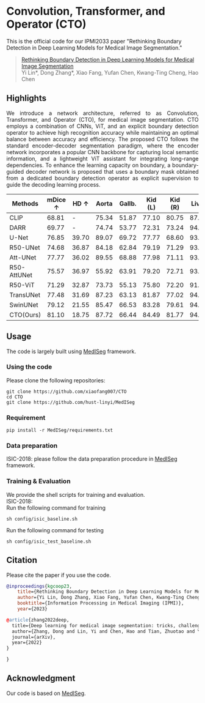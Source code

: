 # Convolution, Transformer, and Operator (CTO)
This is the official code for our IPMI2033 paper "Rethinking Boundary Detection in Deep Learning Models for Medical Image Segmentation." 

> [Rethinking Boundary Detection in Deep Learning Models for Medical Image Segmentation](https://arxiv.org/abs/2305.00678) <br>
> Yi Lin*, Dong Zhang*, Xiao Fang, Yufan Chen, Kwang-Ting Cheng, Hao Chen

## Highlights
<p align="justify">
We introduce a network architecture, referred to as Convolution, Transformer, and Operator (CTO), for medical image segmentation. CTO employs a combination of CNNs, ViT, and an explicit boundary detection operator to achieve high recognition accuracy while maintaining an optimal balance between accuracy and efficiency. The proposed CTO follows the standard encoder-decoder segmentation paradigm, where the encoder network incorporates a popular CNN backbone for capturing local semantic information, and a lightweight ViT assistant for integrating long-range dependencies. To enhance the learning capacity on boundary, a boundary-guided decoder network is proposed that uses a boundary mask obtained from a dedicated boundary detection operator as explicit supervision to guide the decoding learning process. 

| Methods | mDice $\uparrow$ | HD $\uparrow$| Aorta | Gallb. | Kid (L) | Kid (R) | Liver | Panc. | Spleen | Stom. |
|---------|------|------|------|------|------|------|------|------|------|------|
| CLIP | 68.81 | - | 75.34 | 51.87 | 77.10 | 80.75 | 87.84 | 40.05 | 80.56 | 56.98 |
| DARR | 69.77 | - | 74.74 | 53.77 | 72.31 | 73.24 | 94.08 | 54.18 | 89.90 | 45.96
| U-Net | 76.85 | 39.70 | 89.07 | 69.72 | 77.77 | 68.60 | 93.43 | 53.98 | 86.67 | 75.58
| R50-UNet | 74.68 | 36.87 | 84.18 | 62.84 | 79.19 | 71.29 | 93.35 | 48.23 | 84.41 | 73.92
| Att-UNet  | 77.77 | 36.02 | 89.55 | 68.88 | 77.98 | 71.11 | 93.57 | 58.04 | 87.30 | 75.75
| R50-AttUNet  | 75.57 | 36.97 | 55.92 | 63.91 | 79.20 | 72.71 | 93.56 | 49.37 | 87.19 | 74.95
| R50-ViT  | 71.29 | 32.87 | 73.73 | 55.13 | 75.80 | 72.20 | 91.51 | 45.99 | 81.99 | 73.95
| TransUNet  | 77.48 | 31.69 | 87.23 | 63.13 | 81.87 | 77.02 | 94.08 | 55.86 | 85.08 | 75.62
| SwinUNet  | 79.12 | 21.55 | 85.47 | 66.53 | 83.28 | 79.61 | 94.29 | 56.58 | 90.66 | 76.60
| CTO(Ours) | 81.10 | 18.75 | 87.72 | 66.44 | 84.49 | 81.77 | 94.88 | 62.74 | 90.60 | 80.20


## Usage
The code is largely built using [MedISeg](https://github.com/hust-linyi/MedISeg) framework.

### Using the code
Please clone the following repositories:
```
git clone https://github.com/xiaofang007/CTO
cd CTO  
git clone https://github.com/hust-linyi/MedISeg
```
### Requirement
```
pip install -r MedISeg/requirements.txt
```

### Data preparation
ISIC-2018: please follow the data preparation procedure in [MedISeg](https://github.com/hust-linyi/MedISeg) framework.

### Training & Evaluation
We provide the shell scripts for training and evaluation.  
ISIC-2018:  
Run the following command for training
```
sh config/isic_baseline.sh
```  
Run the following command for testing
```
sh config/isic_test_baseline.sh
```

## Citation
Please cite the paper if you use the code.
```bibtex
@inproceedings{kgcoop23,
    title={Rethinking Boundary Detection in Deep Learning Models for Medical Image Segmentation},
    author={Yi Lin, Dong Zhang, Xiao Fang, Yufan Chen, Kwang-Ting Cheng, Hao Chen},
    booktitle={Information Processing in Medical Imaging (IPMI)},
    year={2023}

@article{zhang2022deep,
  title={Deep learning for medical image segmentation: tricks, challenges and future directions},
  author={Zhang, Dong and Lin, Yi and Chen, Hao and Tian, Zhuotao and Yang, Xin and Tang, Jinhui and Cheng, Kwang Ting},
  journal={arXiv},
  year={2022}
}

}
```

## Acknowledgment 
Our code is based on [MedISeg](https://github.com/hust-linyi/MedISeg). 
